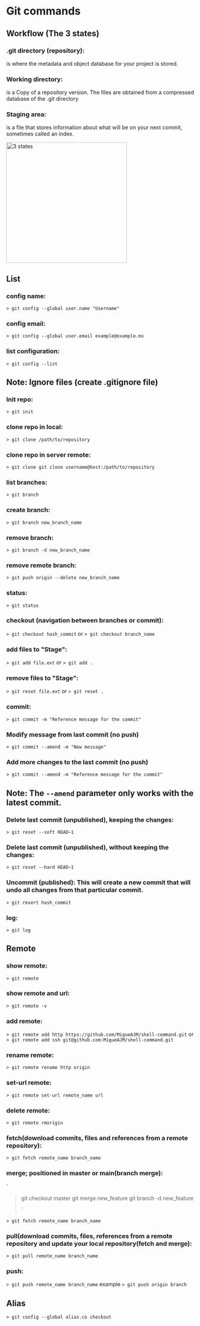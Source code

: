 # Git commands

## Workflow (The 3 states)

### .git directory (repository):

is where the metadata and object database for your project is stored.

### Working directory:

is a Copy of a repository version. The files are obtained from a compressed database of the .git directory

### Staging area:

is a file that stores information about what will be on your next commit, sometimes called an index.

<img style="width: 20rem" src="https://github.com/MigueAJM/shell-command/image/git/states.png" alt="3 states">

## List

### config name:

`> git config --global user.name "Username"`

### config email:

`> git config --global user.email example@example.mx`

### list configuration:

`> git config --list`

## Note: Ignore files (create .gitignore file)

### Init repo:

`> git init`

### clone repo in local:

`> git clone /path/to/repository `

### clone repo in server remote:

`> git clone git clone username@host:/path/to/repository `

### list branches:

`> git branch`

### create branch:

`> git branch new_branch_name`

### remove branch:

`> git branch -d new_branch_name`

### remove remote branch:

`> git push origin --delete new_branch_name`

### status:

`> git status`

### checkout (navigation between branches or commit):

`> git checkout hash_commit` or `> git checkout branch_name`

### add files to "Stage":

`> git add file.ext` or `> git add .`

### remove files to "Stage":

`> git reset file.ext` or `> git reset .`

### commit:

`> git commit -m "Reference message for the commit"`

### Modify message from last commit (no push)

`> git commit --amend -m "New message"`

### Add more changes to the last commit (no push)

`> git commit --amend -m "Reference message for the commit"`

## Note: The `--amend` parameter only works with the latest commit.

### Delete last commit (unpublished), keeping the changes:

`> git reset --soft HEAD~1`

### Delete last commit (unpublished), without keeping the changes:

`> git reset --hard HEAD~1`

### Uncommit (published): This will create a new commit that will undo all changes from that particular commit.

`> git revert hash_commit`

### log:

`> git log`

## Remote

### show remote:

`> git remote`

### show remote and url:

`> git remote -v`

### add remote:

`> git remote add http https://github.com/MigueAJM/shell-command.git` or `> git remote add ssh git@github.com:MigueAJM/shell-command.git`

### rename remote:

`> git remote rename http origin`

### set-url remote:

`> git remote set-url remote_name url`

### delete remote:

`> git remote rmorigin`

### fetch(download commits, files and references from a remote repository):

`> git fetch remote_name branch_name`

### merge; positioned in master or main(branch merge):

`

> git checkout master
> git merge new_feature
> git branch -d new_feature
>
> `

`> git fetch remote_name branch_name`

### pull(download commits, files, references from a remote repository and update your local repository(fetch and merge):

`> git pull remote_name branch_name`

### push:

`> git push remote_name branch_name` example `> git push origin branch`

## Alias

`> git config --global alias.co checkout`
